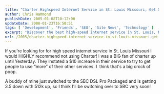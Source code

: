 ```yaml
---
title: "Charter Highspeed Internet Service in St. Louis Missouri, Get SBC DSL"
author: Chris Hammond
publishDate: 2005-01-08T10:12:00
updateDate: 2008-01-23T16:50:51
tags: [ 'Development', 'Friends', 'SEO', 'Site News', 'Technology' ]
excerpt: "Discover the best high-speed internet service in St. Louis, Missouri. Avoid Charter and consider SBC DSL Pro Package for reliable speeds and service."
url: /2005/charter-highspeed-internet-service-in-st-louis-missouri-get-sbc-dsl  # Use the generated URL with year
---
```

<P>If you're looking for for high speed internet service in St. Louis Missouri I would HIGHLY recommend not using Charter! I was a BIG fan of charter up until Yesterday. They instated a $10 increase in their service to try to get people to use &#8220;more&#8221; of their other services. I&nbsp; think that's a big crock of poop.</P> <P>A buddy of mine just switched to the SBC DSL Pro Packaged and is getting 3.5 down with 512k up, so I think I'll be switching over to SBC very soon!</P>

